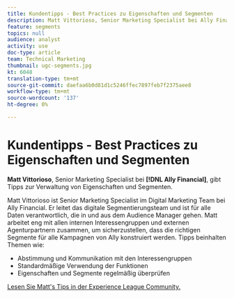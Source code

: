 ```yaml
---
title: Kundentipps - Best Practices zu Eigenschaften und Segmenten
description: Matt Vittorioso, Senior Marketing Specialist bei Ally Financial, gibt Tipps zum Verwalten von Eigenschaften und Segmenten.
feature: segments
topics: null
audience: analyst
activity: use
doc-type: article
team: Technical Marketing
thumbnail: ugc-segments.jpg
kt: 6048
translation-type: tm+mt
source-git-commit: daefaa6b0d81d1c5246ffec7897feb7f2375aee8
workflow-type: tm+mt
source-wordcount: '137'
ht-degree: 0%

---
```



# Kundentipps - Best Practices zu Eigenschaften und Segmenten

**Matt Vittorioso**, Senior Marketing Specialist bei **[!DNL Ally Financial]**, gibt Tipps zur Verwaltung von Eigenschaften und Segmenten.

Matt Vittorioso ist Senior Marketing Specialist im Digital Marketing Team bei Ally Financial. Er leitet das digitale Segmentierungsteam und ist für alle Daten verantwortlich, die in und aus dem Audience Manager gehen. Matt arbeitet eng mit allen internen Interessengruppen und externen Agenturpartnern zusammen, um sicherzustellen, dass die richtigen Segmente für alle Kampagnen von Ally konstruiert werden. Tipps beinhalten Themen wie:

* Abstimmung und Kommunikation mit den Interessengruppen
* Standardmäßige Verwendung der Funktionen
* Eigenschaften und Segmente regelmäßig überprüfen

[Lesen Sie Matt&#39;s Tips in der Experience League Community.](https://experienceleaguecommunities.adobe.com/t5/adobe-audience-manager-blogs/traits-and-segments-best-practices/ba-p/367729)
